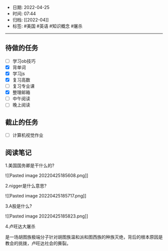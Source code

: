 - 日期: 2022-04-25
- 时间: 07:44
- 归档: [[2022-04]]
- 标签: #美国 #英语 #知识概念 #屠杀
---

## 待做的任务

- [ ] 学习ob技巧
- [x] 背单词
- [x] 学习js
- [x] 复习高数
- [ ] 复习专业课
- [x] 整理邮箱
- [ ] 中午阅读
- [ ] 晚上阅读

## 截止的任务

- [ ] 计算机视觉作业

## 阅读笔记

1.美国国务卿是干什么的?

![[Pasted image 20220425185608.png]]

2.nigger是什么意思?

![[Pasted image 20220425185717.png]]

3.A股是什么?

![[Pasted image 20220425185823.png]]

4.卢旺达大屠杀

是一场胡图族极端分子针对胡图族温和派和图西族的种族灭绝，背后的根本原因是教会的挑拨，卢旺达社会的撕裂。

